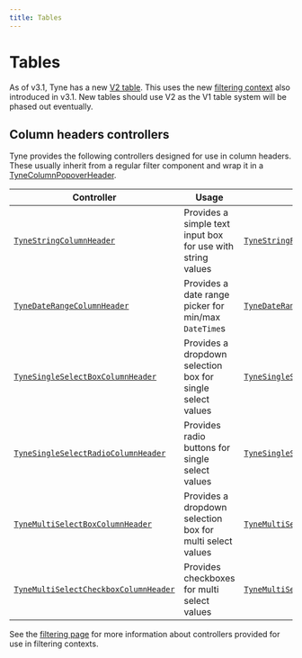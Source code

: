 ```yaml
---
title: Tables
---
```


# Tables
As of v3.1, Tyne has a new [V2 table](xref:Tyne.Blazor.Tables.TyneTable2Base`2). This uses the new [filtering context](./filtering.md) also introduced in v3.1. New tables should use V2 as the V1 table system will be phased out eventually.

## Column headers controllers
Tyne provides the following controllers designed for use in column headers.
These usually inherit from a regular filter component and wrap it in a [TyneColumnPopoverHeader](xref:Tyne.Blazor.Tables.Columns.TyneColumnPopoverHeader`1).

| Controller | Usage | Inherits from |
| ---------- | ----- | ------------- |
| [`TyneStringColumnHeader`](xref:Tyne.Blazor.Tables.Columns.TyneStringColumnHeader`2) | Provides a simple text input box for use with string values | [`TyneStringFilterController`](xref:Tyne.Blazor.Filtering.Controllers.TyneStringFilterController`1) |
| [`TyneDateRangeColumnHeader`](xref:Tyne.Blazor.Tables.Columns.TyneDateRangeColumnHeader`2) | Provides a date range picker for min/max `DateTime`s | [`TyneDateRangeFilterController`](xref:Tyne.Blazor.Filtering.Controllers.TyneDateRangeFilterController`1) |
| [`TyneSingleSelectBoxColumnHeader`](xref:Tyne.Blazor.Tables.Columns.TyneSingleSelectBoxColumnHeader`3) | Provides a dropdown selection box for single select values | [`TyneSingleSelectBoxFilterController`](xref:Tyne.Blazor.Filtering.Controllers.TyneSingleSelectBoxFilterController`2) |
| [`TyneSingleSelectRadioColumnHeader`](xref:Tyne.Blazor.Tables.Columns.TyneSingleSelectRadioColumnHeader`3) | Provides radio buttons for single select values | [`TyneSingleSelectRadioFilterController`](xref:Tyne.Blazor.Filtering.Controllers.TyneSingleSelectRadioFilterController`2) |
| [`TyneMultiSelectBoxColumnHeader`](xref:Tyne.Blazor.Tables.Columns.TyneMultiSelectBoxColumnHeader`3) | Provides a dropdown selection box for multi select values | [`TyneMultiSelectBoxFilterController`](xref:Tyne.Blazor.Filtering.Controllers.TyneMultiSelectBoxFilterController`2) |
| [`TyneMultiSelectCheckboxColumnHeader`](xref:Tyne.Blazor.Tables.Columns.TyneMultiSelectCheckboxColumnHeader`3) | Provides checkboxes for multi select values | [`TyneMultiSelectCheckboxFilterController`](xref:Tyne.Blazor.Filtering.Controllers.TyneMultiSelectCheckboxFilterController`2) |

See the [filtering page](./filtering.md) for more information about controllers provided for use in filtering contexts.

